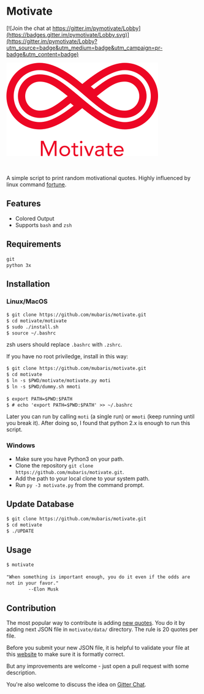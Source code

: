 # Motivate

[![Join the chat at https://gitter.im/pymotivate/Lobby](https://badges.gitter.im/pymotivate/Lobby.svg)](https://gitter.im/pymotivate/Lobby?utm_source=badge&utm_medium=badge&utm_campaign=pr-badge&utm_content=badge)

![Motivate](motivate.png)

<br/>

A simple script to print random motivational quotes. Highly influenced by linux command [fortune](https://en.wikipedia.org/wiki/Fortune_(Unix)).

## Features
* Colored Output
* Supports `bash` and `zsh`

## Requirements

```
git
python 3x
```

## Installation

### Linux/MacOS

```
$ git clone https://github.com/mubaris/motivate.git
$ cd motivate/motivate
$ sudo ./install.sh
$ source ~/.bashrc
```

zsh users should replace `.bashrc` with `.zshrc`.

If you have no root priviledge, install in this way:
```
$ git clone https://github.com/mubaris/motivate.git
$ cd motivate
$ ln -s $PWD/motivate/motivate.py moti
$ ln -s $PWD/dummy.sh mmoti

$ export PATH=$PWD:$PATH
$ # echo 'export PATH=$PWD:$PATH' >> ~/.bashrc

```
Later you can run by calling `moti` (a single run) or `mmoti` (keep running until you break it).
After doing so, I found that python 2.x is enough to run this script.

### Windows

* Make sure you have Python3 on your path.
* Clone the repository `git clone https://github.com/mubaris/motivate.git`.
* Add the path to your local clone to your system path.
* Run `py -3 motivate.py` from the command prompt.

## Update Database

```
$ git clone https://github.com/mubaris/motivate.git
$ cd motivate
$ ./UPDATE
```

## Usage

```
$ motivate

"When something is important enough, you do it even if the odds are not in your favor."
		--Elon Musk
```

## Contribution
The most popular way to contribute is adding [new quotes](https://github.com/mubaris/motivate/issues/3). You do it by adding next JSON file in `motivate/data/` directory. The rule is 20 quotes per file.

Before you submit your new JSON file, it is helpful to validate your file at this [website](https://jsonlint.com/) to make sure it is formatly correct.

But any improvements are welcome - just open a pull request with some description.

You're also welcome to discuss the idea on [Gitter Chat](https://gitter.im/pymotivate/Lobby?utm_source=badge&utm_medium=badge&utm_campaign=pr-badge&utm_content=badge).
